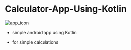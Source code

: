 # Calculator-App-Using-Kotlin

![app_icon](https://user-images.githubusercontent.com/54323039/85520349-681a8a80-b620-11ea-84ba-ed10538eec7c.jpg)

- simple android app using Kotlin

- for simple calculations
